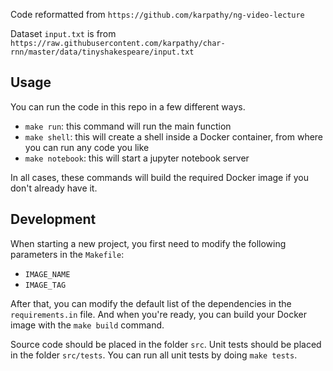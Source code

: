 Code reformatted from `https://github.com/karpathy/ng-video-lecture`

Dataset `input.txt` is from `https://raw.githubusercontent.com/karpathy/char-rnn/master/data/tinyshakespeare/input.txt`

## Usage

You can run the code in this repo in a few different ways.
* ``make run``: this command will run the main function
* ``make shell``: this will create a shell inside a Docker container, 
from where you can run any code you like
* ``make notebook``: this will start a jupyter notebook server

In all cases, these commands will build the required Docker image if 
you don't already have it. 

## Development

When starting a new project, 
you first need to modify the following parameters in the ``Makefile``:
* ``IMAGE_NAME``
* ``IMAGE_TAG``

After that, you can modify the default list of the dependencies in the ``requirements.in`` file.
And when you're ready, you can build your Docker image with the ``make build`` command. 

Source code should be placed in the folder ``src``.
Unit tests should be placed in the folder ``src/tests``. 
You can run all unit tests by doing ``make tests``.


